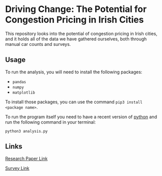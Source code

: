 # Driving Change: The Potential for Congestion Pricing in Irish Cities

This repository looks into the potential of congestion pricing in Irish cities, and it holds all of the data we have gathered ourselves, both through manual car counts and surveys.

## Usage

To run the analysis, you will need to install the following packages:

- `pandas`
- `numpy`
- `matplotlib`

To install those packages, you can use the command `pip3 install <package name>`.

To run the program itself you need to have a recent version of [python](https://www.python.org/) and run the following command in your terminal:

```
python3 analysis.py
```

<!-- The main script, `analysis.py` returns a graph showing the elasticity of congestion pricing in Howth, based on both survey data and car counts.

It also calculates various correlations between data points, which we reference in our paper. -->

## Links

[Research Paper Link](https://docs.google.com/document/d/1FjsDhGm6J9nHkFNtaCQ_qKyvwh6CuNtaVoSa6wJfzNY/edit?usp=sharing)

[Survey Link](https://tally.so/forms/w4Q7ZO/)
